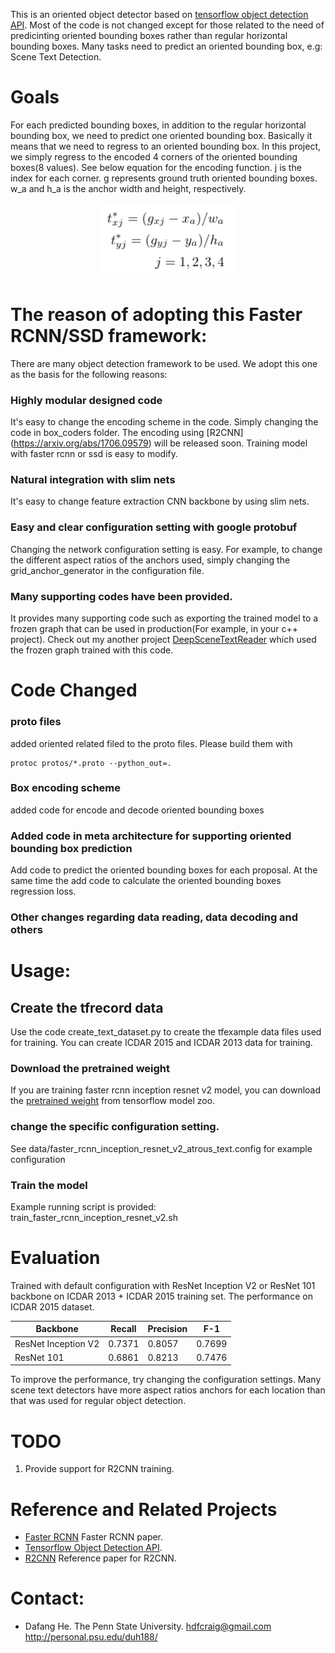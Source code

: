 This is an oriented object detector based on [tensorflow object detection API](https://github.com/tensorflow/models/tree/master/research/object_detection).
Most of the code is not changed except for those related to the need of predicinting oriented bounding boxes rather than regular horizontal bounding boxes.
Many tasks need to predict an oriented bounding box, e.g: Scene Text Detection.

# Goals
For each predicted bounding boxes, in addition to the regular horizontal bounding box, we need to predict one oriented bounding box.
Basically it means that we need to regress to an oriented bounding box.
In this project, we simply regress to the encoded 4 corners of the oriented bounding boxes(8 values).
See below equation for the encoding function. j is the index for each corner. g represents ground truth oriented bounding boxes.
w_a and h_a is the anchor width and height, respectively.

<p align="center">
  <img src="pics/encoding.png" height=120>
</p>

# The reason of adopting this Faster RCNN/SSD framework:
There are many object detection framework to be used. We adopt this one as the basis for the following reasons:
### Highly modular designed code
It's easy to change the encoding scheme in the code. Simply changing the code in box_coders folder.
The encoding using [R2CNN] (https://arxiv.org/abs/1706.09579) will be released soon.
Training model with faster rcnn or ssd is easy to modify.

### Natural integration with slim nets
It's easy to change feature extraction CNN backbone by using slim nets.

### Easy and clear configuration setting with google protobuf
Changing the network configuration setting is easy. For example, to change the different aspect ratios of the anchors used, simply changing the grid_anchor_generator in the configuration file.

### Many supporting codes have been provided.
It provides many supporting code such as exporting the trained model to a frozen graph that can be used in production(For example, in your c++ project).
Check out my another project [DeepSceneTextReader](https://github.com/dafanghe/DeepSceneTextReader) which used the frozen graph trained with this code.

# Code Changed

### proto files
added oriented related filed to the proto files. Please build them with

```
protoc protos/*.proto --python_out=.
```

### Box encoding scheme
added code for encode and decode oriented bounding boxes

### Added code in meta architecture for supporting oriented bounding box prediction
Add code to predict the oriented bounding boxes for each proposal.
At the same time the add code to calculate the oriented bounding boxes regression loss.

### Other changes regarding data reading, data decoding and others


# Usage:

## Create the tfrecord data
Use the code create_text_dataset.py to create the tfexample data files used for training.
You can create ICDAR 2015 and ICDAR 2013 data for training.

### Download the pretrained weight
If you are training faster rcnn inception resnet v2 model, you can download the [pretrained weight](http://download.tensorflow.org/models/object_detection/faster_rcnn_inception_resnet_v2_atrous_coco_2018_01_28.tar.gz) from tensorflow model zoo.

### change the specific configuration setting.
See data/faster_rcnn_inception_resnet_v2_atrous_text.config for example configuration

### Train the model
Example running script is provided: train_faster_rcnn_inception_resnet_v2.sh

# Evaluation
Trained with default configuration with ResNet Inception V2 or ResNet 101 backbone on ICDAR 2013 + ICDAR 2015 training set.
The performance on ICDAR 2015 dataset.

| Backbone  | Recall | Precision | F-1 |
| --- | --- | --- | --- | 
| ResNet Inception V2 | 0.7371 | 0.8057 | 0.7699 |
| ResNet 101 | 0.6861 | 0.8213 | 0.7476 |

To improve the performance, try changing the configuration settings.
Many scene text detectors have more aspect ratios anchors for each location than that was used for regular object detection.

# TODO
1. Provide support for R2CNN training.


# Reference and Related Projects
- [Faster RCNN](https://arxiv.org/abs/1506.01497) Faster RCNN paper.
- [Tensorflow Object Detection API](https://github.com/tensorflow/models/tree/master/research/object_detection).
- [R2CNN](https://arxiv.org/abs/1706.09579) Reference paper for R2CNN.

# Contact:

* Dafang He. The Penn State University.  hdfcraig@gmail.com   http://personal.psu.edu/duh188/
